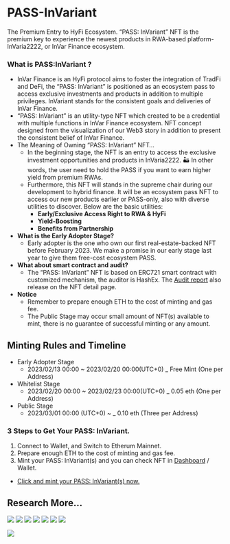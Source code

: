 # PASS-InVariant
The Premium Entry to HyFi Ecosystem. “PASS: InVariant” NFT is the premium key to experience the newest products in RWA-based platform- InVaria2222, or InVar Finance ecosystem.


### What is PASS:InVariant ?
- InVar Finance is an HyFi protocol aims to foster the integration of TradFi and DeFi, the “PASS: InVariant” is positioned as an ecosystem pass to access exclusive investments and products in addition to multiple privileges. InVariant stands for the consistent goals and deliveries of InVar Finance.
- “PASS: InVariant” is an utility-type NFT which created to be a credential with multiple functions in InVar Finance ecosystem. NFT concept designed from the visualization of our Web3 story in addition to present the consistent belief of InVar Finance.
- The Meaning of Owning “PASS: InVariant” NFT…
    - In the beginning stage, the NFT is an entry to access the exclusive investment opportunities and products in InVaria2222. 🏜 In other words, the user need to hold the PASS if you want to earn higher yield from premium RWAs.
    - Furthermore, this NFT will stands in the supreme chair during our development to hybrid finance. It will be an ecosystem pass NFT to access our new products earlier or PASS-only, also with diverse utilities to discover. Below are the basic utilities:
        - **Early/Exclusive Access Right to RWA & HyFi**
        - **Yield-Boosting**
        - **Benefits from Partnership**
- **What is the Early Adopter Stage?**
    - Early adopter is the one who own our first real-estate-backed NFT before February 2023. We make a promise in our early stage last year to give them free-cost ecosystem PASS.
- **What about smart contract and audit?**
    - The “PASS: InVariant” NFT is based on ERC721 smart contract with customized mechanism, the auditor is HashEx. The [Audit report](https://github.com/HashEx/public_audits/blob/master/PASS%3A%20InVariant/PASS%3A%20InVariant.pdf) also release on the NFT detail page.
- **Notice**
    - Remember to prepare enough ETH to the cost of minting and gas fee.
    - The Public Stage may occur small amount of NFT(s) available to mint, there is no guarantee of successful minting or any amount.
    
    
    
## Minting Rules and Timeline
- Early Adopter Stage 
    - 2023/02/13 00:00 ~ 2023/02/20 00:00(UTC+0) _ Free Mint (One per Address) 
- Whitelist Stage 
    - 2023/02/20 00:00 ~ 2023/02/23 00:00(UTC+0) _ 0.05 eth (One per Address) 
- Public Stage 
    - 2023/03/01 00:00 (UTC+0) ~ _ 0.10 eth (Three per Address)
        
### 3 Steps to Get Your PASS: InVariant.
1. Connect to Wallet, and Switch to Etherum Mainnet.
2. Prepare enough ETH to the cost of minting and gas fee.
3. Mint your PASS: InVariant(s) and you can check NFT in [Dashboard](https://app.invar.finance/dashboard) / Wallet.
- [Click and mint your PASS: InVariant(s) now.](https://app.invar.finance/pass-nft)
    
    
## Research More...
[<img src="https://img.shields.io/badge/INVAR FINANCE-6D8299?style=for-the-badge&logo=&logoColor=white">](https://invar.finance/)
[<img src="https://img.shields.io/badge/INVARIA 2222-CAB8FF?style=for-the-badge&logo=&logoColor=white">](https://app.invar.finance/invaria2222)
[<img src="https://img.shields.io/badge/Twitter-1DA1F2?style=for-the-badge&logo=twitter&logoColor=white">](https://twitter.com/InVarFinance)
[<img src="https://img.shields.io/badge/Discord-5865F2?style=for-the-badge&logo=discord&logoColor=white">](https://discord.com/invite/BrzPWYut4p)
[<img src="https://img.shields.io/badge/YouTube-FF0000?style=for-the-badge&logo=youtube&logoColor=white">](https://www.youtube.com/channel/UCE6nLXvFjITq0IAsXipnkqQ)
[<img src="https://img.shields.io/badge/Medium-12100E?style=for-the-badge&logo=medium&logoColor=white">](https://medium.com/@invar.finance)
[<img src="https://img.shields.io/badge/linktree-39E09B?style=for-the-badge&logo=linktree&logoColor=white">](https://linktr.ee/invarfinance)


[<img src="https://img.shields.io/static/v1?label=All Supported by &message=PivoTerra&color=FBCB0A">](https://pivoterra.notion.site/) 
